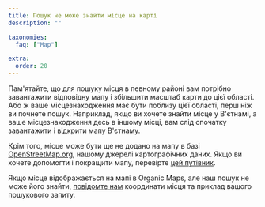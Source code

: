 ```yaml
---
title: Пошук не може знайти місце на карті
description: ""

taxonomies:
  faq: ["Map"]

extra:
  order: 20
---
```


Пам'ятайте, що для пошуку місця в певному районі вам потрібно завантажити відповідну мапу і збільшити масштаб карти до цієї області. Або ж ваше місцезнаходження має бути поблизу цієї області, перш ніж ви почнете пошук. Наприклад, якщо ви хочете знайти місце у В'єтнамі, а ваше місцезнаходження десь в іншому місці, вам слід спочатку завантажити і відкрити мапу В'єтнаму.

Крім того, місце може бути ще не додано на мапу в базі [OpenStreetMap.org](https://www.openstreetmap.org/), нашому джерелі картографічних даних. Якщо ви хочете допомогти і покращити мапу, перевірте [цей путівник](https://wiki.openstreetmap.org/wiki/Contribute_map_data).

Якщо місце відображається на мапі в Organic Maps, але наш пошук не може його знайти, [повідомте нам](mailto:support@organicmaps.app) координати місця та приклад вашого пошукового запиту.
